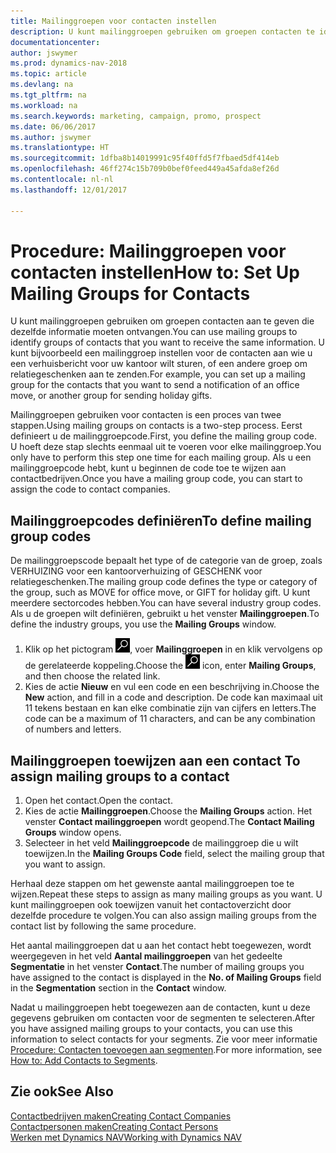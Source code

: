 ```yaml
---
title: Mailinggroepen voor contacten instellen
description: U kunt mailinggroepen gebruiken om groepen contacten te identificeren die u dezelfde informatie wilt sturen, bijvoorbeeld voor een marketingcampagne of promotie.
documentationcenter: 
author: jswymer
ms.prod: dynamics-nav-2018
ms.topic: article
ms.devlang: na
ms.tgt_pltfrm: na
ms.workload: na
ms.search.keywords: marketing, campaign, promo, prospect
ms.date: 06/06/2017
ms.author: jswymer
ms.translationtype: HT
ms.sourcegitcommit: 1dfba8b14019991c95f40ffd5f7fbaed5df414eb
ms.openlocfilehash: 46ff274c15b709b0bef0feed449a45afda8ef26d
ms.contentlocale: nl-nl
ms.lasthandoff: 12/01/2017

---
```

# <a name="how-to-set-up-mailing-groups-for-contacts"></a><span data-ttu-id="ec74b-103">Procedure: Mailinggroepen voor contacten instellen</span><span class="sxs-lookup"><span data-stu-id="ec74b-103">How to: Set Up Mailing Groups for Contacts</span></span>
<span data-ttu-id="ec74b-104">U kunt mailinggroepen gebruiken om groepen contacten aan te geven die dezelfde informatie moeten ontvangen.</span><span class="sxs-lookup"><span data-stu-id="ec74b-104">You can use mailing groups to identify groups of contacts that you want to receive the same information.</span></span> <span data-ttu-id="ec74b-105">U kunt bijvoorbeeld een mailinggroep instellen voor de contacten aan wie u een verhuisbericht voor uw kantoor wilt sturen, of een andere groep om relatiegeschenken aan te zenden.</span><span class="sxs-lookup"><span data-stu-id="ec74b-105">For example, you can set up a mailing group for the contacts that you want to send a notification of an office move, or another group for sending holiday gifts.</span></span>

<span data-ttu-id="ec74b-106">Mailinggroepen gebruiken voor contacten is een proces van twee stappen.</span><span class="sxs-lookup"><span data-stu-id="ec74b-106">Using mailing groups on contacts is a two-step process.</span></span> <span data-ttu-id="ec74b-107">Eerst definieert u de mailinggroepcode.</span><span class="sxs-lookup"><span data-stu-id="ec74b-107">First, you define the mailing group code.</span></span> <span data-ttu-id="ec74b-108">U hoeft deze stap slechts eenmaal uit te voeren voor elke mailinggroep.</span><span class="sxs-lookup"><span data-stu-id="ec74b-108">You only have to perform this step one time for each mailing group.</span></span> <span data-ttu-id="ec74b-109">Als u een mailinggroepcode hebt, kunt u beginnen de code toe te wijzen aan contactbedrijven.</span><span class="sxs-lookup"><span data-stu-id="ec74b-109">Once you have a mailing group code, you can start to assign the code to contact companies.</span></span>

## <a name="to-define-mailing-group-codes"></a><span data-ttu-id="ec74b-110">Mailinggroepcodes definiëren</span><span class="sxs-lookup"><span data-stu-id="ec74b-110">To define mailing group codes</span></span>
<span data-ttu-id="ec74b-111">De mailinggroepscode bepaalt het type of de categorie van de groep, zoals VERHUIZING voor een kantoorverhuizing of GESCHENK voor relatiegeschenken.</span><span class="sxs-lookup"><span data-stu-id="ec74b-111">The mailing group code defines the type or category of the group, such as MOVE for office move, or GIFT for holiday gift.</span></span> <span data-ttu-id="ec74b-112">U kunt meerdere sectorcodes hebben.</span><span class="sxs-lookup"><span data-stu-id="ec74b-112">You can have several industry group codes.</span></span> <span data-ttu-id="ec74b-113">Als u de groepen wilt definiëren, gebruikt u het venster **Mailinggroepen**.</span><span class="sxs-lookup"><span data-stu-id="ec74b-113">To define the industry groups, you use the **Mailing Groups** window.</span></span>

1. <span data-ttu-id="ec74b-114">Klik op het pictogram ![Zoeken naar pagina of rapport](media/ui-search/search_small.png "pictogram Zoeken naar pagina of rapport"), voer **Mailinggroepen** in en klik vervolgens op de gerelateerde koppeling.</span><span class="sxs-lookup"><span data-stu-id="ec74b-114">Choose the ![Search for Page or Report](media/ui-search/search_small.png "Search for Page or Report icon") icon, enter **Mailing Groups**, and then choose the related link.</span></span>
2. <span data-ttu-id="ec74b-115">Kies de actie **Nieuw** en vul een code en een beschrijving in.</span><span class="sxs-lookup"><span data-stu-id="ec74b-115">Choose the **New** action, and fill in a code and description.</span></span> <span data-ttu-id="ec74b-116">De code kan maximaal uit 11 tekens bestaan en kan elke combinatie zijn van cijfers en letters.</span><span class="sxs-lookup"><span data-stu-id="ec74b-116">The code can be a maximum of 11 characters, and can be any combination of numbers and letters.</span></span>

## <span data-ttu-id="ec74b-117"><a name="AssignMailGroupContact"></a> Mailinggroepen toewijzen aan een contact</span><span class="sxs-lookup"><span data-stu-id="ec74b-117"><a name="AssignMailGroupContact"></a> To assign mailing groups to a contact</span></span>
1. <span data-ttu-id="ec74b-118">Open het contact.</span><span class="sxs-lookup"><span data-stu-id="ec74b-118">Open the contact.</span></span>
2. <span data-ttu-id="ec74b-119">Kies de actie **Mailinggroepen**.</span><span class="sxs-lookup"><span data-stu-id="ec74b-119">Choose the **Mailing Groups** action.</span></span> <span data-ttu-id="ec74b-120">Het venster **Contact mailinggroepen** wordt geopend.</span><span class="sxs-lookup"><span data-stu-id="ec74b-120">The **Contact Mailing Groups** window opens.</span></span>
3. <span data-ttu-id="ec74b-121">Selecteer in het veld **Mailinggroepcode** de mailinggroep die u wilt toewijzen.</span><span class="sxs-lookup"><span data-stu-id="ec74b-121">In the **Mailing Groups Code** field, select the mailing group that you want to assign.</span></span>

<span data-ttu-id="ec74b-122">Herhaal deze stappen om het gewenste aantal mailinggroepen toe te wijzen.</span><span class="sxs-lookup"><span data-stu-id="ec74b-122">Repeat these steps to assign as many mailing groups as you want.</span></span> <span data-ttu-id="ec74b-123">U kunt mailinggroepen ook toewijzen vanuit het contactoverzicht door dezelfde procedure te volgen.</span><span class="sxs-lookup"><span data-stu-id="ec74b-123">You can also assign mailing groups from the contact list by following the same procedure.</span></span>

<span data-ttu-id="ec74b-124">Het aantal mailinggroepen dat u aan het contact hebt toegewezen, wordt weergegeven in het veld **Aantal mailinggroepen** van het gedeelte **Segmentatie** in het venster **Contact**.</span><span class="sxs-lookup"><span data-stu-id="ec74b-124">The number of mailing groups you have assigned to the contact is displayed in the **No. of Mailing Groups** field in the **Segmentation** section in the **Contact** window.</span></span>

<span data-ttu-id="ec74b-125">Nadat u mailinggroepen hebt toegewezen aan de contacten, kunt u deze gegevens gebruiken om contacten voor de segmenten te selecteren.</span><span class="sxs-lookup"><span data-stu-id="ec74b-125">After you have assigned mailing groups to your contacts, you can use this information to select contacts for your segments.</span></span> <span data-ttu-id="ec74b-126">Zie voor meer informatie [Procedure: Contacten toevoegen aan segmenten](marketing-add-contact-segment.md).</span><span class="sxs-lookup"><span data-stu-id="ec74b-126">For more information, see [How to: Add Contacts to Segments](marketing-add-contact-segment.md).</span></span>

## <a name="see-also"></a><span data-ttu-id="ec74b-127">Zie ook</span><span class="sxs-lookup"><span data-stu-id="ec74b-127">See Also</span></span>
[<span data-ttu-id="ec74b-128">Contactbedrijven maken</span><span class="sxs-lookup"><span data-stu-id="ec74b-128">Creating Contact Companies</span></span>](marketing-create-contact-companies.md)  
[<span data-ttu-id="ec74b-129">Contactpersonen maken</span><span class="sxs-lookup"><span data-stu-id="ec74b-129">Creating Contact Persons</span></span>](marketing-create-contact-persons.md)  
[<span data-ttu-id="ec74b-130">Werken met Dynamics NAV</span><span class="sxs-lookup"><span data-stu-id="ec74b-130">Working with Dynamics NAV</span></span>](ui-work-product.md)

